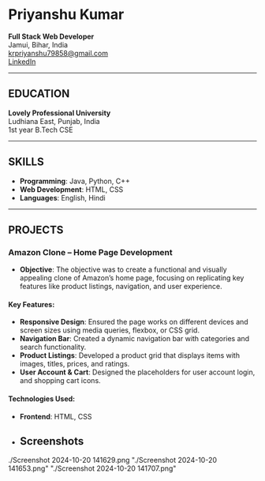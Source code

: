 # Priyanshu Kumar
**Full Stack Web Developer**  
Jamui, Bihar, India  
krpriyanshu79858@gmail.com  
[LinkedIn](www.linkedin.com/in/priyanshu-kumar-006326325)

---

## EDUCATION
**Lovely Professional University**  
Ludhiana East, Punjab, India  
1st year B.Tech CSE

---

## SKILLS
- **Programming**: Java, Python, C++  
- **Web Development**: HTML, CSS  
- **Languages**: English, Hindi  

---

## PROJECTS

### Amazon Clone – Home Page Development

- **Objective**: The objective was to create a functional and visually appealing clone of Amazon’s home page, focusing on replicating key features like product listings, navigation, and user experience.

#### Key Features:
- **Responsive Design**: Ensured the page works on different devices and screen sizes using media queries, flexbox, or CSS grid.
- **Navigation Bar**: Created a dynamic navigation bar with categories and search functionality.
- **Product Listings**: Developed a product grid that displays items with images, titles, prices, and ratings.
- **User Account & Cart**: Designed the placeholders for user account login, and shopping cart icons.

#### Technologies Used:
- **Frontend**: HTML, CSS

- ## Screenshots
./Screenshot 2024-10-20 141629.png
"./Screenshot 2024-10-20 141653.png"
"./Screenshot 2024-10-20 141707.png"
